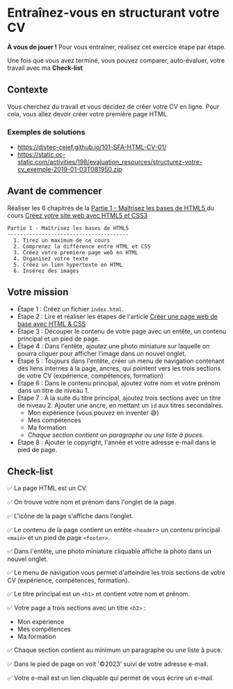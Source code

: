 # Entraînez-vous en structurant votre CV

**À vous de jouer !** Pour vous entraîner, réalisez cet exercice étape par étape.

Une fois que vous avez terminé, vous pouvez comparer, auto-évaluer, votre travail avec ma **Check-list**

## Contexte

Vous cherchez du travail et vous décidez de créer votre CV en ligne.
Pour cela, vous allez devoir créer votre première page HTML.

### Exemples de solutions
* https://divtec-cejef.github.io/101-SFA-HTML-CV-01/
* https://static.oc-static.com/activities/198/evaluation_resources/structurez-votre-cv_exemple-2019-01-03T081950.zip

## Avant de commencer

Réaliser les 6 chapitres de la [Partie 1 - Maîtrisez les bases de HTML5 ](https://openclassrooms.com/fr/courses/1603881-creez-votre-site-web-avec-html5-et-css3/8061253-tirez-un-maximum-de-ce-cours) du cours [Créez votre site web avec HTML5 et CSS3](https://openclassrooms.com/fr/courses/1603881-creez-votre-site-web-avec-html5-et-css3)

	
```
Partie 1 - Maîtrisez les bases de HTML5
---------------------------------------
  1. Tirez un maximum de ce cours
  2. Comprenez la différence entre HTML et CSS
  3. Créez votre première page web en HTML
  4. Organisez votre texte
  5. Créez un lien hypertexte en HTML
  6. Insérez des images
```

## Votre mission

* Étape 1 : Créez un fichier `index.html`.
* Étape 2 : Lire et réaliser les étapes de l'article [Créer une page web de base avec HTML & CSS](https://fallinov.medium.com/cr%C3%A9er-un-page-web-de-base-avec-html-css-2c702e069a0c) 
* Étape 3 : Découper le contenu de votre page avec un entête, un contenu principal et un pied de page.
* Étape 4 : Dans l'entête, ajoutez une photo miniature sur laquelle on pourra cliquer pour afficher l'image dans un nouvel onglet.
* Étape 5 : Toujours dans l'entête, créer un menu de navigation contenant des liens internes à la page, ancres, qui pointent vers les trois sections de votre CV (expérience, compétences, formation)
* Étape 6 : Dans le contenu principal, ajoutez votre nom et votre prénom dans un titre de niveau 1.
* Étape 7 : À la suite du titre principal, ajoutez trois sections avec un titre de niveau 2. 
  Ajouter une ancre, en mettant un `id` aux titres secondaires.
  * Mon expérience (vous pouvez en inventer 😅)
  * Mes compétences
  * Ma formation
  * _Chaque section contient un paragraphe ou une liste à puces._
* Étape 8 : Ajouter le copyright, l'année et votre adresse e-mail dans le pied de page.

## Check-list

✅ La page HTML est un CV.

✅ On trouve votre nom et prénom dans l'onglet de la page.

✅ L'icône de la page s'affiche dans l'onglet.

✅ Le contenu de la page contient un entête `<header`> un contenu principal `<main>` et un pied de page `<footer>`.

✅ Dans l'entête, une photo miniature cliquable affiche la photo dans un nouvel onglet.

✅ Le menu de navigation vous permet d'atteindre les trois sections de votre CV (expérience, compétences, formation).

✅ Le titre principal est un `<h1>` et contient votre nom et prénom.

✅ Votre page a trois sections avec un titre `<h2>` :
* Mon expérience
* Mes compétences
* Ma formation

✅ Chaque section contient au minimum un paragraphe ou une liste à puce.

✅ Dans le pied de page on voit '©2023' suivi de votre adresse e-mail.

✅ Votre e-mail est un lien cliquable qui permet de vous écrire un e-mail.
